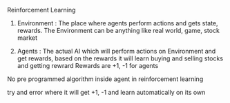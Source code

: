 Reinforcement Learning

1. Environment : The place where agents perform actions and gets state, rewards.
                    The Environment can be anything like real world, game, stock market

2. Agents : The actual AI which will perform actions on Environment and get rewards, based on the rewards it will learn
            buying and selling stocks and getting rewrard
            Rewards are +1, -1 for agents

No pre programmed algorithm inside agent in reinforcement learning

try and error where it will get +1, -1 and learn automatically on its own

